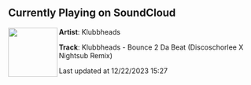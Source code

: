 ## Currently Playing on SoundCloud

[<img align="left" width="100" src="https://i1.sndcdn.com/artworks-r6axDfdT7tBlAOhx-dYYMyw-t500x500.jpg">](https://soundcloud.com/klubbheads/klubbheads-bounce-2-da-beat-discoschorlee-x-nightsub-remix)

**Artist**: Klubbheads 

**Track**: Klubbheads - Bounce 2 Da Beat (Discoschorlee X Nightsub Remix)

Last updated at 12/22/2023 15:27
